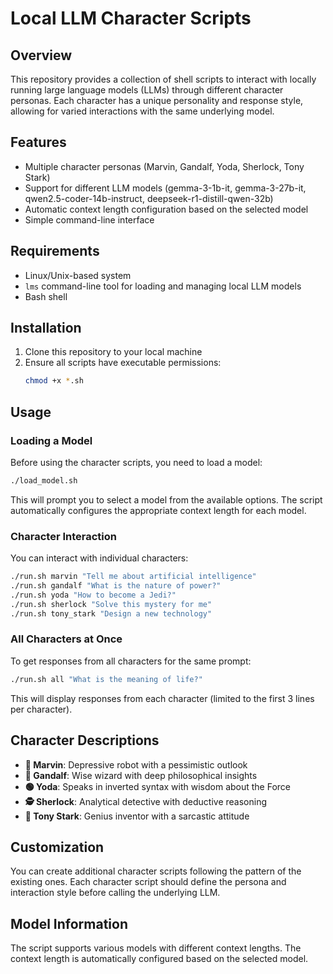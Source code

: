 # Local LLM Character Scripts

## Overview
This repository provides a collection of shell scripts to interact with locally running large language models (LLMs) through different character personas. Each character has a unique personality and response style, allowing for varied interactions with the same underlying model.

## Features
- Multiple character personas (Marvin, Gandalf, Yoda, Sherlock, Tony Stark)
- Support for different LLM models (gemma-3-1b-it, gemma-3-27b-it, qwen2.5-coder-14b-instruct, deepseek-r1-distill-qwen-32b)
- Automatic context length configuration based on the selected model
- Simple command-line interface

## Requirements
- Linux/Unix-based system
- `lms` command-line tool for loading and managing local LLM models
- Bash shell

## Installation
1. Clone this repository to your local machine
2. Ensure all scripts have executable permissions:
   ```bash
   chmod +x *.sh
   ```

## Usage

### Loading a Model
Before using the character scripts, you need to load a model:
```bash
./load_model.sh
```
This will prompt you to select a model from the available options. The script automatically configures the appropriate context length for each model.

### Character Interaction
You can interact with individual characters:
```bash
./run.sh marvin "Tell me about artificial intelligence"
./run.sh gandalf "What is the nature of power?"
./run.sh yoda "How to become a Jedi?"
./run.sh sherlock "Solve this mystery for me"
./run.sh tony_stark "Design a new technology"
```

### All Characters at Once
To get responses from all characters for the same prompt:
```bash
./run.sh all "What is the meaning of life?"
```
This will display responses from each character (limited to the first 3 lines per character).

## Character Descriptions
- **🧠 Marvin**: Depressive robot with a pessimistic outlook
- **🧙 Gandalf**: Wise wizard with deep philosophical insights
- **🟢 Yoda**: Speaks in inverted syntax with wisdom about the Force
- **🕵️ Sherlock**: Analytical detective with deductive reasoning
- **🤖 Tony Stark**: Genius inventor with a sarcastic attitude

## Customization
You can create additional character scripts following the pattern of the existing ones. Each character script should define the persona and interaction style before calling the underlying LLM.

## Model Information
The script supports various models with different context lengths. The context length is automatically configured based on the selected model.
